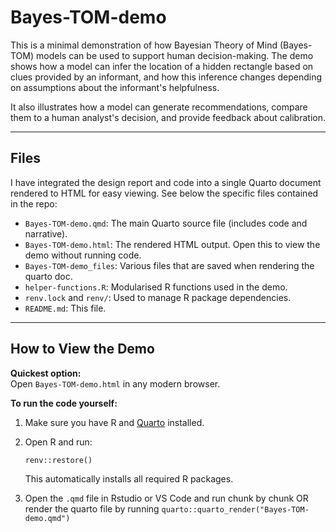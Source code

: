 # Bayes-TOM-demo

This is a minimal demonstration of how Bayesian Theory of Mind (Bayes-TOM) models can be used to support human decision-making. The demo shows how a model can infer the location of a hidden rectangle based on clues provided by an informant, and how this inference changes depending on assumptions about the informant's helpfulness.

It also illustrates how a model can generate recommendations, compare them to a human analyst's decision, and provide feedback about calibration.

---

## Files

I have integrated the design report and code into a single Quarto document rendered to HTML for easy viewing. See below the specific files contained in the repo: 

- `Bayes-TOM-demo.qmd`: The main Quarto source file (includes code and narrative).
- `Bayes-TOM-demo.html`: The rendered HTML output. Open this to view the demo without running code.
- `Bayes-TOM-demo_files`: Various files that are saved when rendering the quarto doc. 
- `helper-functions.R`: Modularised R functions used in the demo.
- `renv.lock` and `renv/`: Used to manage R package dependencies.
- `README.md`: This file.

---

## How to View the Demo

**Quickest option:**  
Open `Bayes-TOM-demo.html` in any modern browser.

**To run the code yourself:**

1. Make sure you have R and [Quarto](https://quarto.org/) installed.
2. Open R and run:

   `renv::restore()`
   
   This automatically installs all required R packages. 
   
3. Open the `.qmd` file in Rstudio or VS Code and run chunk by chunk OR render the quarto file by running `quarto::quarto_render("Bayes-TOM-demo.qmd")`